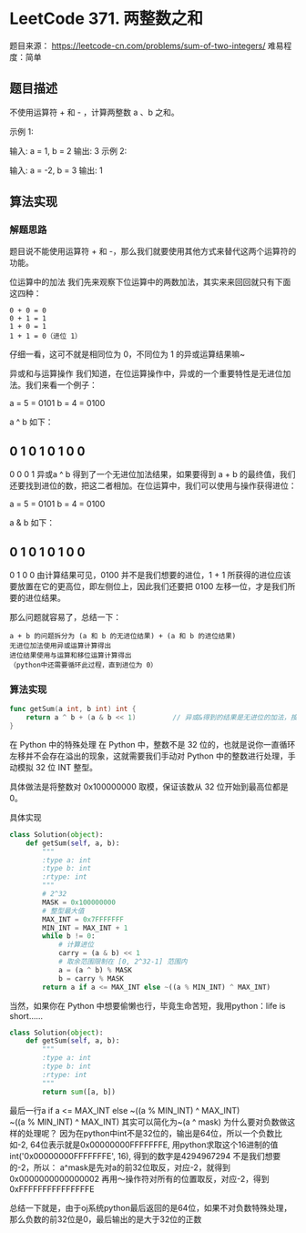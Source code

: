 # LeetCode 371. 两整数之和

题目来源：
https://leetcode-cn.com/problems/sum-of-two-integers/
难易程度：简单

## 题目描述

不使用运算符 + 和 - ​​​​​​​，计算两整数 ​​​​​​​a 、b ​​​​​​​之和。

示例 1:

输入: a = 1, b = 2
输出: 3
示例 2:

输入: a = -2, b = 3
输出: 1

## 算法实现

### 解题思路

题目说不能使用运算符 + 和 -，那么我们就要使用其他方式来替代这两个运算符的功能。

位运算中的加法
我们先来观察下位运算中的两数加法，其实来来回回就只有下面这四种：
```
0 + 0 = 0
0 + 1 = 1
1 + 0 = 1
1 + 1 = 0（进位 1）
```
仔细一看，这可不就是相同位为 0，不同位为 1 的异或运算结果嘛~

异或和与运算操作
我们知道，在位运算操作中，异或的一个重要特性是无进位加法。我们来看一个例子：

a = 5 = 0101
b = 4 = 0100

a ^ b 如下：

0 1 0 1
0 1 0 0
-------
0 0 0 1
异或a ^ b 得到了一个无进位加法结果，如果要得到 a + b 的最终值，我们还要找到进位的数，把这二者相加。在位运算中，我们可以使用与操作获得进位：

a = 5 = 0101
b = 4 = 0100

a & b 如下：

0 1 0 1
0 1 0 0
-------
0 1 0 0
由计算结果可见，0100 并不是我们想要的进位，1 + 1 所获得的进位应该要放置在它的更高位，即左侧位上，因此我们还要把 0100 左移一位，才是我们所要的进位结果。

那么问题就容易了，总结一下：
```
a + b 的问题拆分为 (a 和 b 的无进位结果) + (a 和 b 的进位结果)
无进位加法使用异或运算计算得出
进位结果使用与运算和移位运算计算得出
（python中还需要循环此过程，直到进位为 0）
```

### 算法实现

```go
func getSum(a int, b int) int {
    return a ^ b + (a & b << 1)         // 异或&得到的结果是无进位的加法，按位与a & b 是判断最高位有无进位
}
```


在 Python 中的特殊处理
在 Python 中，整数不是 32 位的，也就是说你一直循环左移并不会存在溢出的现象，这就需要我们手动对 Python 中的整数进行处理，手动模拟 32 位 INT 整型。

具体做法是将整数对 0x100000000 取模，保证该数从 32 位开始到最高位都是 0。

具体实现
```Python
class Solution(object):
    def getSum(self, a, b):
        """
        :type a: int
        :type b: int
        :rtype: int
        """
        # 2^32
        MASK = 0x100000000
        # 整型最大值
        MAX_INT = 0x7FFFFFFF
        MIN_INT = MAX_INT + 1
        while b != 0:
            # 计算进位
            carry = (a & b) << 1 
            # 取余范围限制在 [0, 2^32-1] 范围内
            a = (a ^ b) % MASK
            b = carry % MASK
        return a if a <= MAX_INT else ~((a % MIN_INT) ^ MAX_INT)   
```
当然，如果你在 Python 中想要偷懒也行，毕竟生命苦短，我用python：life is short……
```python
class Solution(object):
    def getSum(self, a, b):
        """
        :type a: int
        :type b: int
        :rtype: int
        """
        return sum([a, b])
````

最后一行a if a <= MAX_INT else ~((a % MIN_INT) ^ MAX_INT)   
~((a % MIN_INT) ^ MAX_INT) 其实可以简化为~(a ^ mask) 为什么要对负数做这样的处理呢？ 因为在python中int不是32位的，输出是64位，所以一个负数比如-2, 64位表示就是0x00000000FFFFFFFE, 用python求取这个16进制的值int('0x00000000FFFFFFFE', 16), 得到的数字是4294967294 不是我们想要的-2，所以： a^mask是先对a的前32位取反，对应-2，就得到0x0000000000000002 再用～操作符对所有的位置取反，对应-2，得到0xFFFFFFFFFFFFFFFE

总结一下就是，由于oj系统python最后返回的是64位，如果不对负数特殊处理，那么负数的前32位是0，最后输出的是大于32位的正数
